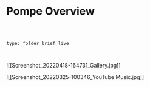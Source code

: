# Pompe Overview

 

```ccard

type: folder_brief_live

```

 ![[Screenshot_20220418-164731_Gallery.jpg]]

![[Screenshot_20220325-100346_YouTube Music.jpg]]